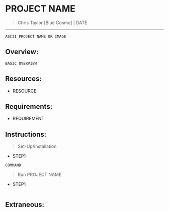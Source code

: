 # PROJECT NAME
> Chris Taylor [Blue Cosmo] | DATE
---

```
ASCII PROJECT NAME OR IMAGE
```

## Overview:
```
BASIC OVERVIEW
```

## Resources:
- RESOURCE

## Requirements:
- REQUIREMENT

## Instructions:
> Set-Up/Installation
- STEP1
```
COMMAND
```

> Run PROJECT NAME
- STEP1
```
```

## Extraneous: